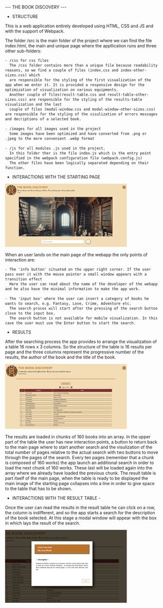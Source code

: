 --- THE BOOK DISCOVERY ---

- STRUCTURE 

This is a web application entirely developed using HTML, CSS and JS and with the support of Webpack.

The folder /src is the main folder of the project where we can find the file index.html, the main and unique page where the appllication runs 
and three other sub-folders:

    - /css for css files
      The /css folder contains more than a unique file because readability reasons, so we find a couple of files (index.css and index-other-sizes.css) which 
      are responsible for the styling of the first visualization of the app when we enter it. It is provided a responsive design for the optimization of visualization on various equipments.
      Another couple of files(result-table.css and result-table-other-sizes.css) are responsible for the styling of the results-table visualization and the last
      couple of files (modal-window.css and modal-window-other-sizes.css) are responsible for the styling of the visulization of errors messages and decriptions of a selected book. 

    - /images for all images used in the project
      Some images have been optimized and have converted from .png or .jpeg to the more convenient .webp format

    - /js for all modules .js used in the project. 
      In this folder ther is the file index.js which is the entry point specified in the webpack configuration file (webpack.config.js)
      The other files have been logically separated depending on their function.

- INTERACTIONS WITH THE STARTING PAGE 

<img src='./src/images/readme-images/start-page.png' width='400'>

When an user lands on the main page of the webapp the only points of interaction are:

    - The 'info button' situated on the upper right corner. If the user pass over it with the mouse pointer a small window appears with a transition effect 
      Here the user can read about the name of the developer of the webapp and he also have the minimal information to make the app work.

    - The 'input box' where the user can insert a category of books he wants to search, e.g. Fantasy, Love, Crime, Adventure etc.
      The search proces will start after the pressing of the search button close to the input box.
      The search button is not available for mobile visualization. In this case the user must use the Enter button to start the search.

- RESULTS 

After the searching process the app provides to arrange the visualization of a table 16 rows x 3 columns. So the structure of the table is 16 results per page
and the three columns represent the progressive number of the results, the author of the book and the title of the book. 

<img src='./src/images/readme-images/result-table.png' width='400'>

The results are loaded in chunks of 160 books into an array.
In the upper part of the table the user has new interaction points, a button to return back to the main page where to start another search and the visulization 
of the total number of pages relative to the actual search with two buttons to move through the pages of the search.
Every ten pages (remember that a chunk is composed of 160 works) the app launch an additional search in order to load the next chunk of 160 works. These last will be loaded again into the array where we already have loaded the previous chunk.
The result table is part itself of the main page, when the table is ready to be displayed the main image of the starting page collapses into a line in order to
give space to the table that has to be shown. 

- INTERACTIONS WITH THE RESULT TABLE -

Once the user can read the results in the result table he can click on a row, the column is indifferent, and so the app starts a search for the description
of the book selected. At this stage a modal window will appear with the box in which lays the result of the search.

<img src='./src/images/readme-images/book-description.png' width='400'>
